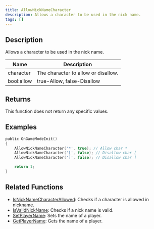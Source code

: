 ```yaml
---
title: AllowNickNameCharacter
description: Allows a character to be used in the nick name.
tags: []
---
```


<VersionWarn version='omp v1.1.0.2612' />

## Description

Allows a character to be used in the nick name.

| Name       | Description                         |
| ---------- | ----------------------------------- |
| character  | The character to allow or disallow. |
| bool:allow | true-Allow, false-Disallow          |

## Returns

This function does not return any specific values.

## Examples

```c
public OnGameModeInit()
{
    AllowNickNameCharacter('*', true); // Allow char *
    AllowNickNameCharacter('[', false); // Disallow char [
    AllowNickNameCharacter(']', false); // Disallow char ]

    return 1;
}
```

## Related Functions

- [IsNickNameCharacterAllowed](IsNickNameCharacterAllowed): Checks if a character is allowed in nickname.
- [IsValidNickName](IsValidNickName): Checks if a nick name is valid.
- [SetPlayerName](SetPlayerName): Sets the name of a player.
- [GetPlayerName](GetPlayerName): Gets the name of a player.
